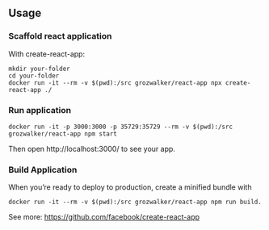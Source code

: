 ## Usage

### Scaffold react application

With create-react-app:

```
mkdir your-folder
cd your-folder
docker run -it --rm -v $(pwd):/src grozwalker/react-app npx create-react-app ./
```

### Run application

```
docker run -it -p 3000:3000 -p 35729:35729 --rm -v $(pwd):/src grozwalker/react-app npm start
```

Then open http://localhost:3000/ to see your app.

### Build Application

When you’re ready to deploy to production, create a minified bundle with 

```
docker run -it --rm -v $(pwd):/src grozwalker/react-app npm run build.

```

See more: https://github.com/facebook/create-react-app
